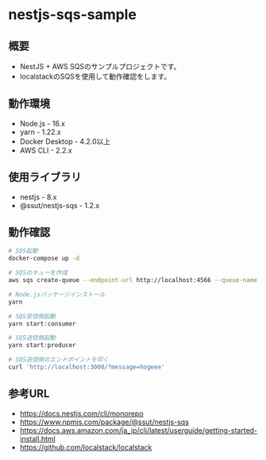 # nestjs-sqs-sample

## 概要

- NestJS + AWS SQSのサンプルプロジェクトです。
- localstackのSQSを使用して動作確認をします。

## 動作環境

- Node.js - 16.x
- yarn - 1.22.x
- Docker Desktop - 4.2.0以上
- AWS CLI - 2.2.x

## 使用ライブラリ

- nestjs - 8.x
- @ssut/nestjs-sqs - 1.2.x

## 動作確認

```bash
# SQS起動
docker-compose up -d

# SQSのキューを作成
aws sqs create-queue --endpoint-url http://localhost:4566 --queue-name sample-queue --profile localstack

# Node.jsパッケージインストール
yarn

# SQS受信側起動
yarn start:consumer

# SQS送信側起動
yarn start:producer

# SQS送信側のエンドポイントを叩く
curl 'http://localhost:3000/?message=hogeee'
```

## 参考URL

- https://docs.nestjs.com/cli/monorepo
- https://www.npmjs.com/package/@ssut/nestjs-sqs
- https://docs.aws.amazon.com/ja_jp/cli/latest/userguide/getting-started-install.html
- https://github.com/localstack/localstack

